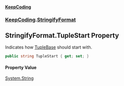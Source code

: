 #### [KeepCoding](index.md 'index')
### [KeepCoding](KeepCoding.md 'KeepCoding').[StringifyFormat](StringifyFormat.md 'KeepCoding.StringifyFormat')
## StringifyFormat.TupleStart Property
Indicates how [TupleBase](TupleBase.md 'KeepCoding.Internal.TupleBase') should start with.  
```csharp
public string TupleStart { get; set; }
```
#### Property Value
[System.String](https://docs.microsoft.com/en-us/dotnet/api/System.String 'System.String')

